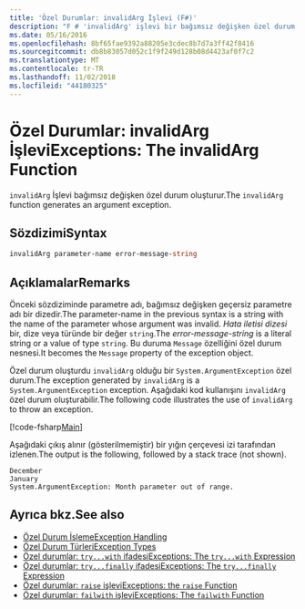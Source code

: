 ```yaml
---
title: 'Özel Durumlar: invalidArg İşlevi (F#)'
description: "F # 'invalidArg' işlevi bir bağımsız değişken özel durum nasıl oluşturur? öğrenin."
ms.date: 05/16/2016
ms.openlocfilehash: 8bf65fae9392a88205e3cdec8b7d7a3ff42f8416
ms.sourcegitcommit: db8b83057d052c1f9f249d128b08d4423af0f7c2
ms.translationtype: MT
ms.contentlocale: tr-TR
ms.lasthandoff: 11/02/2018
ms.locfileid: "44180325"
---
```

# <a name="exceptions-the-invalidarg-function"></a><span data-ttu-id="f8a57-103">Özel Durumlar: invalidArg İşlevi</span><span class="sxs-lookup"><span data-stu-id="f8a57-103">Exceptions: The invalidArg Function</span></span>

<span data-ttu-id="f8a57-104">`invalidArg` İşlevi bağımsız değişken özel durum oluşturur.</span><span class="sxs-lookup"><span data-stu-id="f8a57-104">The `invalidArg` function generates an argument exception.</span></span>

## <a name="syntax"></a><span data-ttu-id="f8a57-105">Sözdizimi</span><span class="sxs-lookup"><span data-stu-id="f8a57-105">Syntax</span></span>

```fsharp
invalidArg parameter-name error-message-string
```

## <a name="remarks"></a><span data-ttu-id="f8a57-106">Açıklamalar</span><span class="sxs-lookup"><span data-stu-id="f8a57-106">Remarks</span></span>

<span data-ttu-id="f8a57-107">Önceki sözdiziminde parametre adı, bağımsız değişken geçersiz parametre adı bir dizedir.</span><span class="sxs-lookup"><span data-stu-id="f8a57-107">The parameter-name in the previous syntax is a string with the name of the parameter whose argument was invalid.</span></span> <span data-ttu-id="f8a57-108">*Hata iletisi dizesi* bir, dize veya türünde bir değer `string`.</span><span class="sxs-lookup"><span data-stu-id="f8a57-108">The *error-message-string* is a literal string or a value of type `string`.</span></span> <span data-ttu-id="f8a57-109">Bu duruma `Message` özelliğini özel durum nesnesi.</span><span class="sxs-lookup"><span data-stu-id="f8a57-109">It becomes the `Message` property of the exception object.</span></span>

<span data-ttu-id="f8a57-110">Özel durum oluşturdu `invalidArg` olduğu bir `System.ArgumentException` özel durum.</span><span class="sxs-lookup"><span data-stu-id="f8a57-110">The exception generated by `invalidArg` is a `System.ArgumentException` exception.</span></span> <span data-ttu-id="f8a57-111">Aşağıdaki kod kullanışını `invalidArg` özel durum oluşturabilir.</span><span class="sxs-lookup"><span data-stu-id="f8a57-111">The following code illustrates the use of `invalidArg` to throw an exception.</span></span>

[!code-fsharp[Main](../../../../samples/snippets/fsharp/lang-ref-2/snippet6101.fs)]

<span data-ttu-id="f8a57-112">Aşağıdaki çıkış alınır (gösterilmemiştir) bir yığın çerçevesi izi tarafından izlenen.</span><span class="sxs-lookup"><span data-stu-id="f8a57-112">The output is the following, followed by a stack trace (not shown).</span></span>

```
December
January
System.ArgumentException: Month parameter out of range.
```

## <a name="see-also"></a><span data-ttu-id="f8a57-113">Ayrıca bkz.</span><span class="sxs-lookup"><span data-stu-id="f8a57-113">See also</span></span>

- [<span data-ttu-id="f8a57-114">Özel Durum İşleme</span><span class="sxs-lookup"><span data-stu-id="f8a57-114">Exception Handling</span></span>](index.md)
- [<span data-ttu-id="f8a57-115">Özel Durum Türleri</span><span class="sxs-lookup"><span data-stu-id="f8a57-115">Exception Types</span></span>](exception-types.md)
- [<span data-ttu-id="f8a57-116">Özel durumlar: `try...with` ifadesi</span><span class="sxs-lookup"><span data-stu-id="f8a57-116">Exceptions: The `try...with` Expression</span></span>](the-try-with-expression.md)
- [<span data-ttu-id="f8a57-117">Özel durumlar: `try...finally` ifadesi</span><span class="sxs-lookup"><span data-stu-id="f8a57-117">Exceptions: The `try...finally` Expression</span></span>](the-try-finally-expression.md)
- [<span data-ttu-id="f8a57-118">Özel durumlar: `raise` işlevi</span><span class="sxs-lookup"><span data-stu-id="f8a57-118">Exceptions: the `raise` Function</span></span>](the-raise-function.md)
- [<span data-ttu-id="f8a57-119">Özel durumlar: `failwith` işlevi</span><span class="sxs-lookup"><span data-stu-id="f8a57-119">Exceptions: The `failwith` Function</span></span>](the-failwith-function.md)
